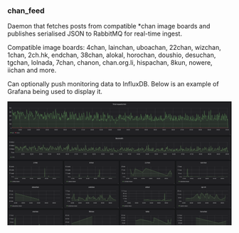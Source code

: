 ### chan_feed

Daemon that fetches posts from compatible *chan
image boards and publishes serialised JSON to RabbitMQ
 for real-time ingest.
 
Compatible image boards: 4chan, lainchan, uboachan,
22chan, wizchan, 1chan, 2ch.hk, endchan, 38chan, alokal,
horochan, doushio, desuchan, tgchan, lolnada, 7chan, chanon,
chan.org.li, hispachan, 8kun, nowere, iichan and more.

Can optionally push monitoring data to InfluxDB. Below is an
example of Grafana being used to display it.

![monitoring.png](monitoring.png)

